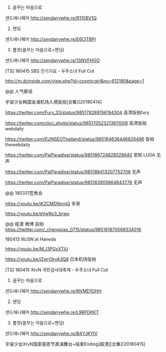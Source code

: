 

1. 꿈꾸는 마음으로

샌드애니웨어
http://sendanywhe.re/R110BV1Q

2. 엔딩

샌드애니웨어
http://sendanywhe.re/E6CITBPI

3. 풀컷(꿈꾸는 마음으로+엔딩)

샌드애니웨어
http://sendanywhe.re/1SNVFHGO

[TS] 180415 SBS 인기가요 - 우주소녀 Full Cut

http://m.dcinside.com/view.php?id=cosmicgirl&no=612180&page=1

@@ 人气歌谣

宇宙少女韩国金浦机场入境饭拍[合集][20180414]

https://twitter.com/Fury_33/status/985178289156194304  高清饭拍fury

https://twitter.com/cbci_photo/status/985170523213611008  高清饭拍webdaily

https://twitter.com/EUNSEOThailand/status/985184636446826496  饭拍thewebdaily

https://twitter.com/PaiParadise/status/985186724828528640  恩熙 LUDA 无声

https://twitter.com/PaiParadise/status/985188413207752706  无声

https://twitter.com/PaiParadise/status/985183905664843776  无声

@@  180331签售会

https://youtu.be/iKZCMDNnrqQ  多荣

https://youtu.be/eVwRo3_brwo

@@  程潇 微博 自拍
https://twitter.com/_chengxiao_0715/status/985191870069334016

180413 WJSN at Haneda

https://youtu.be/M_I3PGsXTiU

https://youtu.be/IZwrOkyA3Q8  日本机场饭拍

[TS] 180415 XtvN 국민감사대축제 - 우주소녀 Full Cut

1. 꿈꾸는 마음으로

샌드애니웨어
http://sendanywhe.re/NVMD1GHH

2. 엔딩

샌드애니웨어
http://sendanywhe.re/L9RFDKKT

3. 풀컷(꿈꾸는 마음으로+엔딩)

샌드애니웨어
http://sendanywhe.re/B4YJKYIV

宇宙少女XtvN国家感恩节表演舞台+结束Ending[超清][合集][20180415]




